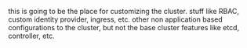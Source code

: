 this is going to be the place for customizing the cluster. 
stuff like RBAC, custom identity provider, ingress, etc. 
other non application based configurations to the cluster, but not the base cluster features like etcd, controller, etc.
 